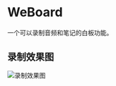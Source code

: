 # WeBoard
一个可以录制音频和笔记的白板功能。
## 录制效果图
![录制效果图](https://github.com/chkkassd/WeBoard/blob/master/WeBoard/record.gif)
